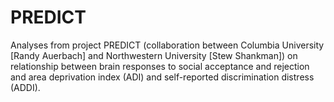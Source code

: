 # PREDICT
Analyses from project PREDICT (collaboration between Columbia University [Randy Auerbach] and Northwestern University [Stew Shankman]) on relationship between brain responses to social acceptance and rejection and area deprivation index (ADI) and self-reported discrimination distress (ADDI).
